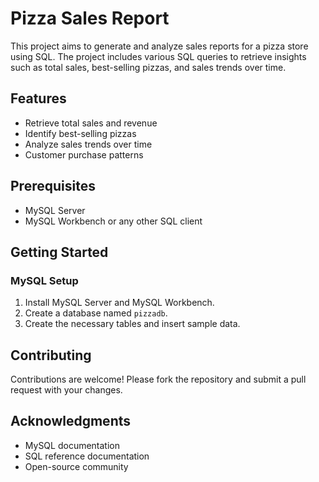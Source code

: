 # Pizza Sales Report

This project aims to generate and analyze sales reports for a pizza store using SQL. The project includes various SQL queries to retrieve insights such as total sales, best-selling pizzas, and sales trends over time.

## Features

- Retrieve total sales and revenue
- Identify best-selling pizzas
- Analyze sales trends over time
- Customer purchase patterns

## Prerequisites

- MySQL Server
- MySQL Workbench or any other SQL client

## Getting Started

### MySQL Setup

1. Install MySQL Server and MySQL Workbench.
2. Create a database named `pizzadb`.
3. Create the necessary tables and insert sample data.
## Contributing

Contributions are welcome! Please fork the repository and submit a pull request with your changes.

## Acknowledgments

- MySQL documentation
- SQL reference documentation
- Open-source community
